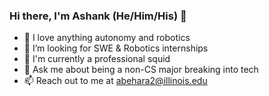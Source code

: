 ### Hi there, I'm Ashank (He/Him/His) 👋


- 🤖 I love anything autonomy and robotics
- 🤔 I’m looking for SWE & Robotics internships
- 🦑 I'm currently a professional squid
- 💬 Ask me about being a non-CS major breaking into tech
- 📫 Reach out to me at abehara2@illinois.edu
